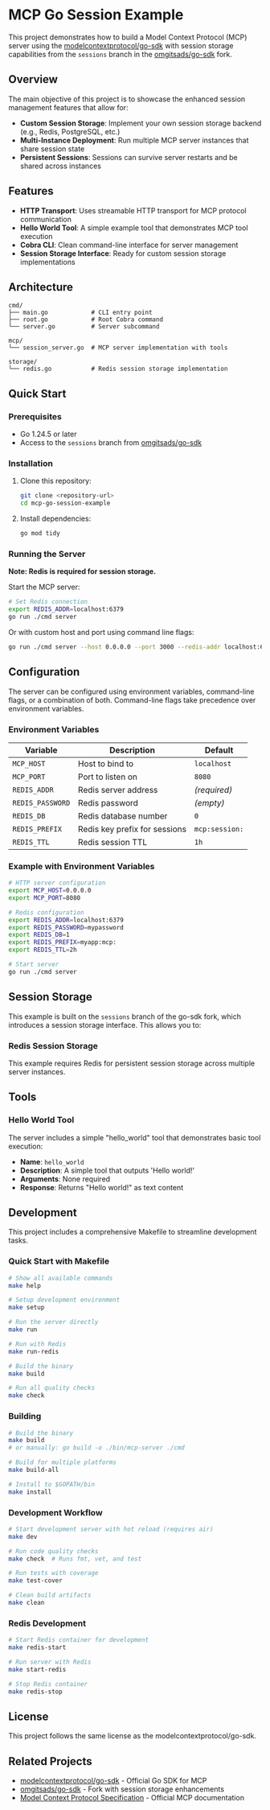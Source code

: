 # MCP Go Session Example

This project demonstrates how to build a Model Context Protocol (MCP) server using the [modelcontextprotocol/go-sdk](https://github.com/modelcontextprotocol/go-sdk) with session storage capabilities from the `sessions` branch in the [omgitsads/go-sdk](https://github.com/omgitsads/go-sdk) fork.

## Overview

The main objective of this project is to showcase the enhanced session management features that allow for:

- **Custom Session Storage**: Implement your own session storage backend (e.g., Redis, PostgreSQL, etc.)
- **Multi-Instance Deployment**: Run multiple MCP server instances that share session state
- **Persistent Sessions**: Sessions can survive server restarts and be shared across instances

## Features

- **HTTP Transport**: Uses streamable HTTP transport for MCP protocol communication
- **Hello World Tool**: A simple example tool that demonstrates MCP tool execution
- **Cobra CLI**: Clean command-line interface for server management
- **Session Storage Interface**: Ready for custom session storage implementations

## Architecture

```
cmd/
├── main.go            # CLI entry point
├── root.go            # Root Cobra command
└── server.go          # Server subcommand

mcp/
└── session_server.go  # MCP server implementation with tools

storage/
└── redis.go           # Redis session storage implementation
```

## Quick Start

### Prerequisites

- Go 1.24.5 or later
- Access to the `sessions` branch from [omgitsads/go-sdk](https://github.com/omgitsads/go-sdk)

### Installation

1. Clone this repository:
   ```bash
   git clone <repository-url>
   cd mcp-go-session-example
   ```

3. Install dependencies:
   ```bash
   go mod tidy
   ```

### Running the Server

**Note: Redis is required for session storage.**

Start the MCP server:
```bash
# Set Redis connection
export REDIS_ADDR=localhost:6379
go run ./cmd server
```

Or with custom host and port using command line flags:
```bash
go run ./cmd server --host 0.0.0.0 --port 3000 --redis-addr localhost:6379
```


## Configuration

The server can be configured using environment variables, command-line flags, or a combination of both. Command-line flags take precedence over environment variables.

### Environment Variables

| Variable | Description | Default |
|----------|-------------|---------|
| `MCP_HOST` | Host to bind to | `localhost` |
| `MCP_PORT` | Port to listen on | `8080` |
| `REDIS_ADDR` | Redis server address | _(required)_ |
| `REDIS_PASSWORD` | Redis password | _(empty)_ |
| `REDIS_DB` | Redis database number | `0` |
| `REDIS_PREFIX` | Redis key prefix for sessions | `mcp:session:` |
| `REDIS_TTL` | Redis session TTL | `1h` |

### Example with Environment Variables

```bash
# HTTP server configuration
export MCP_HOST=0.0.0.0
export MCP_PORT=8080

# Redis configuration
export REDIS_ADDR=localhost:6379
export REDIS_PASSWORD=mypassword
export REDIS_DB=1
export REDIS_PREFIX=myapp:mcp:
export REDIS_TTL=2h

# Start server
go run ./cmd server
```

## Session Storage

This example is built on the `sessions` branch of the go-sdk fork, which introduces a session storage interface. This allows you to:

### Redis Session Storage

This example requires Redis for persistent session storage across multiple server instances.


## Tools

### Hello World Tool

The server includes a simple "hello_world" tool that demonstrates basic tool execution:

- **Name**: `hello_world`
- **Description**: A simple tool that outputs 'Hello world!'
- **Arguments**: None required
- **Response**: Returns "Hello world!" as text content

## Development

This project includes a comprehensive Makefile to streamline development tasks.

### Quick Start with Makefile

```bash
# Show all available commands
make help

# Setup development environment
make setup

# Run the server directly
make run

# Run with Redis
make run-redis

# Build the binary
make build

# Run all quality checks
make check
```

### Building

```bash
# Build the binary
make build
# or manually: go build -o ./bin/mcp-server ./cmd

# Build for multiple platforms
make build-all

# Install to $GOPATH/bin
make install
```

### Development Workflow

```bash
# Start development server with hot reload (requires air)
make dev

# Run code quality checks
make check  # Runs fmt, vet, and test

# Run tests with coverage
make test-cover

# Clean build artifacts
make clean
```

### Redis Development

```bash
# Start Redis container for development
make redis-start

# Run server with Redis
make start-redis

# Stop Redis container
make redis-stop
```

## License

This project follows the same license as the modelcontextprotocol/go-sdk.

## Related Projects

- [modelcontextprotocol/go-sdk](https://github.com/modelcontextprotocol/go-sdk) - Official Go SDK for MCP
- [omgitsads/go-sdk](https://github.com/omgitsads/go-sdk) - Fork with session storage enhancements
- [Model Context Protocol Specification](https://modelcontextprotocol.io/) - Official MCP documentation